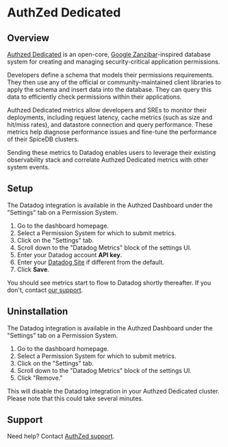 # AuthZed Dedicated

## Overview

[Authzed Dedicated][1] is an open-core, [Google Zanzibar][2]-inspired database system for creating and managing security-critical application permissions.

Developers define a schema that models their permissions requirements. They then use any of the official or community-maintained client libraries to apply the schema and insert data into the database. They can query this data to efficiently check permissions within their applications.

Authzed Dedicated metrics allow developers and SREs to monitor their deployments, including request latency, cache metrics (such as size and hit/miss rates), and datastore connection and query performance. These metrics help diagnose performance issues and fine-tune the performance of their SpiceDB clusters.

Sending these metrics to Datadog enables users to leverage their existing observability stack and correlate Authzed Dedicated metrics with other system events.

## Setup

The Datadog integration is available in the Authzed Dashboard under the "Settings" tab on a Permission System.

1.  Go to the dashboard homepage.
2.  Select a Permission System for which to submit metrics.
2.  Click on the "Settings" tab.
3.  Scroll down to the "Datadog Metrics" block of the settings UI.
4.  Enter your Datadog account **API key**.
5.  Enter your [Datadog Site][3] if different from the default.
6.  Click **Save**.

You should see metrics start to flow to Datadog shortly thereafter. If you don't, contact [our support][4].

## Uninstallation

The Datadog integration is available in the Authzed Dashboard under the "Settings" tab on a Permission System.

1.  Go to the dashboard homepage.
2.  Select a Permission System for which to submit metrics.
2.  Click on the "Settings" tab.
3.  Scroll down to the "Datadog Metrics" block of the settings UI.
4.  Click "Remove."

This will disable the Datadog integration in your Authzed Dedicated cluster. Please note that this could take several minutes.

## Support

Need help? Contact [AuthZed support][5].


[1]: https://authzed.com/products/authzed-dedicated
[2]: https://authzed.com/zanzibar
[3]: https://docs.datadoghq.com/getting_started/site/
[4]: support@authzed.com
[5]: mailto:support@authzed.com